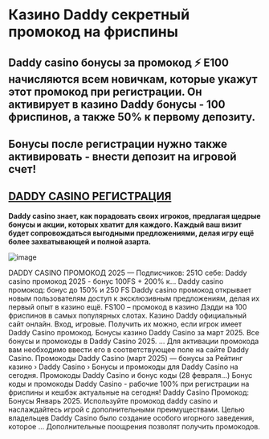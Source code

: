 # Казино Daddy секретный промокод на фриспины

## Daddy casino бонусы за промокод ⚡️ E100 начисляются всем новичкам, которые укажут этот промокод при регистрации. Он активирует в казино Daddy бонусы - 100 фриспинов, а также 50% к первому депозиту.
## Бонусы после регистрации нужно также активировать - внести депозит на игровой счет!

## [DADDY CASINO РЕГИСТРАЦИЯ](https://linkcasino.ru/daddy_e100)

**Daddy casino знает, как порадовать своих игроков, предлагая щедрые бонусы и акции, которых хватит для каждого. Каждый ваш визит будет сопровождаться выгодными предложениями, делая игру ещё более захватывающей и полной азарта.**

![image](https://github.com/user-attachments/assets/1fb49c99-7d67-4f96-89d0-266368dbf710)


DADDY CASINO ПРОМОКОД 2025 — Подписчиков: 251О себе: Daddy casino промокод 2025 - бонус 100FS + 200% к...
Daddy casino промокод: бонус до 150% и 250 FS Daddy casino промокод открывает новым пользователям доступ к эксклюзивным предложениям, делая их первый опыт в казино ещё.
FS100 – промокод в казино Дэдди на 100 фриспинов в самых популярных слотах.
Казино Daddy официальный сайт онлайн. Вход, игровые.
Получить их можно, если игрок имеет Daddy Casino промокод.
Бонусы казино Daddy Casino за март 2025. Все бонусы и промокоды в Daddy Casino 2025. ... Для активации промокода вам необходимо ввести его в соответствующее поле на сайте Daddy Casino.
Промокоды Daddy Casino (март 2025) — бонусы за
Рейтинг казино › Daddy Casino › Бонусы и промокоды для Daddy Casino на сегодня.
Промокоды Daddy Casino и бонус коды (28 февраля...)
Бонус коды и промокоды Daddy Casino - рабочие 100% при регистрации на фриспины и кешбэк актуальные на сегодня!
Daddy Cаsino Промокод: Бонусы Январь 2025.
Используйте промокод daddy casino и наслаждайтесь игрой с дополнительными преимуществами.
Целью владельцев Daddy Casino было создание особого игорного заведения, которое ... Дополнительные поощрения позволят получить промокодов.
